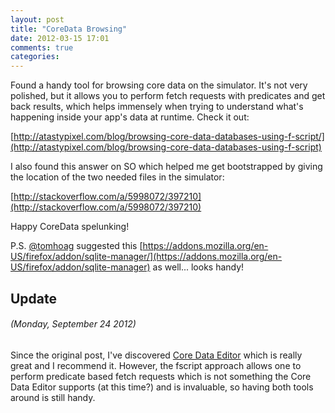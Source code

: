 ```yaml
---
layout: post
title: "CoreData Browsing"
date: 2012-03-15 17:01
comments: true
categories:
---
```

Found a handy tool for browsing core data on the simulator. It's not very polished, but it allows you to perform fetch requests with predicates and get back results, which helps immensely when trying to understand what's happening inside your app's data at runtime.
Check it out:

[http://atastypixel.com/blog/browsing-core-data-databases-using-f-script/](http://atastypixel.com/blog/browsing-core-data-databases-using-f-script)

I also found this answer on SO which helped me get bootstrapped by giving the location of the two needed files in the simulator:

[http://stackoverflow.com/a/5998072/397210](http://stackoverflow.com/a/5998072/397210)

Happy CoreData spelunking!

P.S. [@tomhoag](https://twitter.com/tomhoag) suggested this [https://addons.mozilla.org/en-US/firefox/addon/sqlite-manager/](https://addons.mozilla.org/en-US/firefox/addon/sqlite-manager) as well... looks handy!

## Update
###### (Monday, September 24 2012)
Since the original post, I've discovered [Core Data Editor](http://itunes.apple.com/us/app/core-data-editor/id403025957?mt=12) which is really great and I recommend it. However, the fscript approach allows one to perform predicate based fetch requests which is not something the Core Data Editor supports (at this time?) and is invaluable, so having both tools around is still handy.

